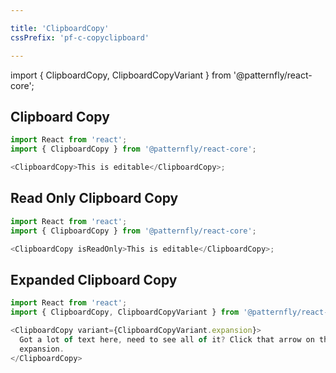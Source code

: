 ```yaml
---

title: 'ClipboardCopy'
cssPrefix: 'pf-c-copyclipboard'

---
```


import { ClipboardCopy, ClipboardCopyVariant } from '@patternfly/react-core';

## Clipboard Copy
```js
import React from 'react';
import { ClipboardCopy } from '@patternfly/react-core';

<ClipboardCopy>This is editable</ClipboardCopy>;
```

## Read Only Clipboard Copy
```js
import React from 'react';
import { ClipboardCopy } from '@patternfly/react-core';

<ClipboardCopy isReadOnly>This is editable</ClipboardCopy>;
```

## Expanded Clipboard Copy
```js
import React from 'react';
import { ClipboardCopy, ClipboardCopyVariant } from '@patternfly/react-core';

<ClipboardCopy variant={ClipboardCopyVariant.expansion}>
  Got a lot of text here, need to see all of it? Click that arrow on the left side and check out the resulting
  expansion.
</ClipboardCopy>
```
